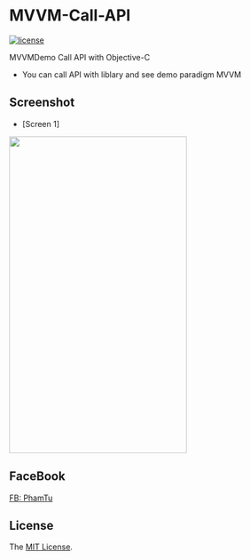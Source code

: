 # MVVM-Call-API

[![license](https://img.shields.io/github/license/mashape/apistatus.svg)](LICENSE)

MVVMDemo Call API with Objective-C
- You can call API with liblary and see demo paradigm MVVM


## Screenshot

- [Screen 1]

<img  src="https://www.facebook.com/photo/?fbid=1868907229936850&set=a.426802700813984" width="320" height="570">


## FaceBook
[FB: PhamTu](https://www.facebook.com/pham.tu.568089/)

## License

The [MIT License](LICENSE).
